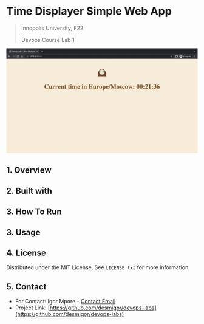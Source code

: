 # Time Displayer Simple Web App
> Innopolis University, F22
>
> Devops Course Lab 1

![](./images/ui-image.png)

## 1. Overview
## 2. Built with
## 3. How To Run
## 3. Usage
## 4. License
Distributed under the MIT License. See `LICENSE.txt` for more information.
## 5. Contact

- For Contact: Igor Mpore - [Contact Email](i.mpore@innopolis.university)
- Project Link: [https://github.com/desmigor/devops-labs](https://github.com/desmigor/devops-labs)